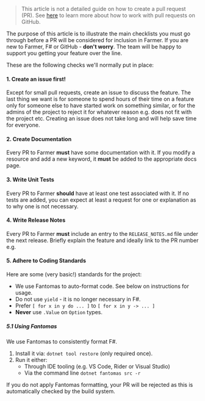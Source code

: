 > This article is not a detailed guide on how to create a pull request (PR). See [here](https://docs.github.com/en/github/collaborating-with-issues-and-pull-requests/about-pull-requests) to learn more about how to work with pull requests on GitHub.

The purpose of this article is to illustrate the main checklists you must go through before a PR will be considered for inclusion in Farmer. If you are new to Farmer, F# or GitHub - **don't worry**. The team will be happy to support you getting your feature over the line.

These are the following checks we'll normally put in place:

#### 1. Create an issue first!
Except for small pull requests, create an issue to discuss the feature. The last thing we want is for someone to spend hours of their time on a feature only for someone else to have started work on something similar, or for the admins of the project to reject it for whatever reason e.g. does not fit with the project etc. Creating an issue does not take long and will help save time for everyone.
#### 2. Create Documentation
Every PR to Farmer **must** have some documentation with it. If you modify a resource and add a new keyword, it **must** be added to the appropriate docs page.
#### 3. Write Unit Tests
Every PR to Farmer **should** have at least one test associated with it. If no tests are added, you can expect at least a request for one or explanation as to why one is not necessary.
#### 4. Write Release Notes
Every PR to Farmer **must** include an entry to the `RELEASE_NOTES.md` file under the next release. Briefly explain the feature and ideally link to the PR number e.g.
#### 5. Adhere to Coding Standards
Here are some (very basic!) standards for the project:

* We use Fantomas to auto-format code. See below on instructions for usage.
* Do not use `yield` - it is no longer necessary in F#.
* Prefer `[ for x in y do ... ]`  to `[ for x in y -> ... ]`
* **Never** use `.Value` on `Option` types.

##### 5.1 Using Fantomas
We use Fantomas to consistently format F#.

1. Install it via: `dotnet tool restore` (only required once).
2. Run it either:
   * Through IDE tooling (e.g. VS Code, Rider or Visual Studio)
   * Via the command line `dotnet fantomas src -r`

If you do not apply Fantomas formatting, your PR will be rejected as this is automatically checked by the build system.